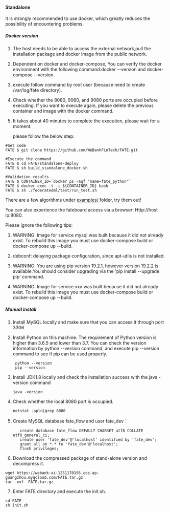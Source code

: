 ####  Standalone
It is strongly recommended to use docker, which greatly reduces the possibility of encountering problems.
##### Docker version

1. The host needs to be able to access the external network,pull the installation package and docker image from the public network.

2. Dependent on docker and docker-compose, You can verify the docker environment with the following command:docker --version and docker-compose --version.

3. execute follow command by root user (because need to create /var/log/fate directory).

4. Check whether the 8080, 9060, and 9080 ports are occupied before executing. If you want to execute again, please delete the previous container and image with the docker command.

5. It takes about 40 minutes to complete the execution, please wait for a moment.

   please follow the below step:

```
#Get code
FATE $ git clone https://github.com/WeBankFinTech/FATE.git

#Execute the command
FATE $ cd FATE/standalone-deploy
FATE $ sh build_standalone_docker.sh

#Validation results
FATE $ CONTAINER_ID=`docker ps -aqf "name=fate_python"`
FATE $ docker exec -t -i ${CONTAINER_ID} bash
FATE $ sh ./federatedml/test/run_test.sh

```

There are a few algorithms under [examples/](https://github.com/WeBankFinTech/FATE/tree/master/examples/federatedml-1.0-examples) folder, try them out!

You can also experience the fateboard access via a browser:
Http://host ip:8080.

Please ignore the following tips:

1. WARNING: Image for service mysql was built because it did not already exist. To rebuild this image you must use docker-compose build or docker-compose up --build.

2. debconf: delaying package configuration, since apt-utils is not installed.

3. WARNING: You are using pip version 19.2.1, however version 19.2.2 is available.You should consider upgrading via the 'pip install --upgrade pip' command.

4. WARNING: Image for service xxx was built because it did not already exist. To rebuild this image you must use docker-compose build or docker-compose up --build.

   

##### Manual install

1. Install MySQL locally and make sure that you can access it through port 3306

2. Install Python on this machine. The requirement of Python version is higher than 3.6.5 and 
   lower than 3.7. You can check the version information by python --version command, and execute
   pip --version command to see if pip can be used properly.

   ```
    python --version
    pip --version
   ```

3. Install JDK1.8 locally and check the installation success with the java -version command

   ```
   java -version
   ```

4. Check whether the local 8080 port is occupied.

   ```
   netstat -apln|grep 8080
   ```

5. Create MySQL database fate_flow and user fate_dev：

   ```
      create database fate_flow DEFAULT CHARSET utf8 COLLATE utf8_general_ci; 
      create user 'fate_dev'@'localhost' identified by 'fate_dev';
      grant all on *.* to 'fate_dev'@'localhost';
      flush privileges;
   ```

6. Download the compressed package of stand-alone version and decompress it. 

  ```
wget https://webank-ai-1251170195.cos.ap-guangzhou.myqcloud.com/FATE.tar.gz
tar -xvf  FATE.tar.gz
  ```

7. Enter FATE directory and execute the init.sh.

  ```
cd FATE
sh init.sh
  ```
